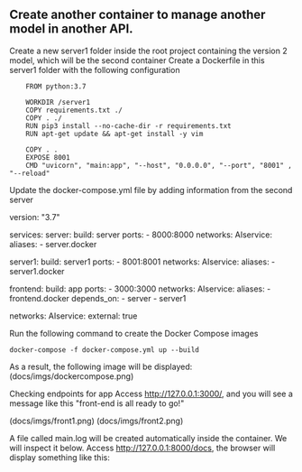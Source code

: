 
## Create another container to manage another model in another API.

Create a new server1 folder inside the root project containing the version 2 model, which will be the second container
Create a Dockerfile in this server1 folder with the following configuration

   
        FROM python:3.7

        WORKDIR /server1
        COPY requirements.txt ./
        COPY . ./
        RUN pip3 install --no-cache-dir -r requirements.txt
        RUN apt-get update && apt-get install -y vim

        COPY . .
        EXPOSE 8001
        CMD "uvicorn", "main:app", "--host", "0.0.0.0", "--port", "8001" , "--reload"  
    


Update the docker-compose.yml file by adding information from the second server


version: "3.7"

services:
  server:
    build: server
    ports:
      - 8000:8000
    networks:
      AIservice:
        aliases:
          - server.docker

  server1:
    build: server1
    ports:
      - 8001:8001
    networks:
      AIservice:
        aliases:
          - server1.docker

  frontend:
    build: app
    ports:
      - 3000:3000
    networks:
      AIservice:
        aliases:
          - frontend.docker
    depends_on:
      - server
      - server1

networks:
  AIservice:
    external: true   


Run the following command to create the Docker Compose images

 
    docker-compose -f docker-compose.yml up --build


As a result, the following image will be displayed:
(docs/imgs/dockercompose.png)

Checking endpoints for app
Access http://127.0.0.1:3000/, and you will see a message like this "front-end is all ready to go!"

(docs/imgs/front1.png)
(docs/imgs/front2.png)


A file called main.log will be created automatically inside the container. We will inspect it below.
Access http://127.0.0.1:8000/docs, the browser will display something like this:

